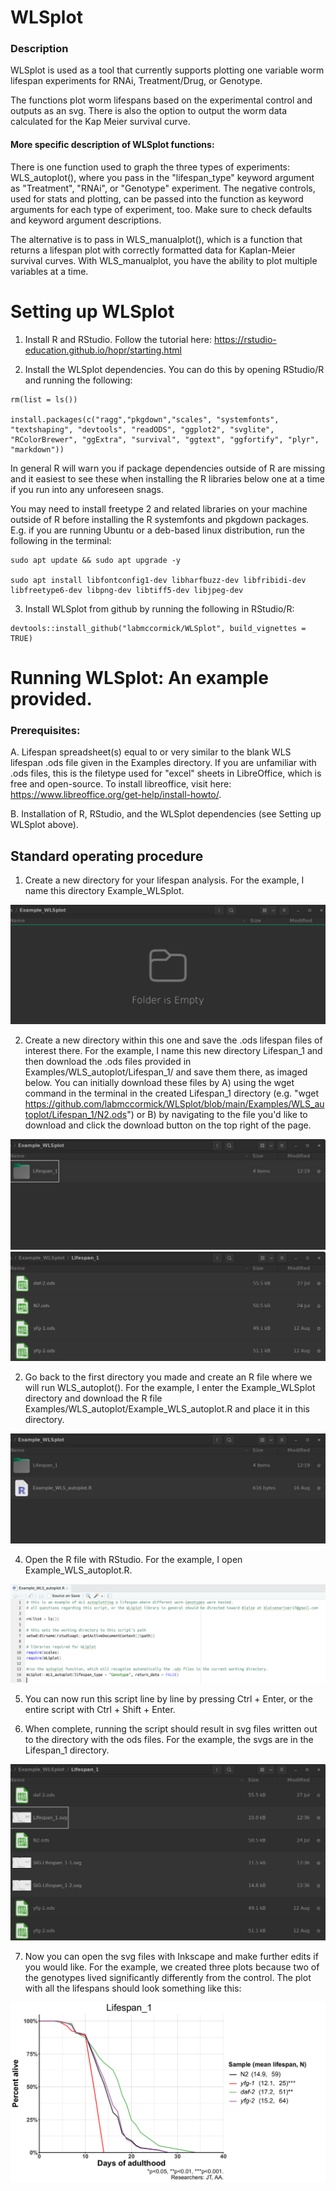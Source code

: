 # WLSplot

### Description 

WLSplot is used as a tool that currently supports plotting one variable worm lifespan experiments for RNAi, Treatment/Drug, or Genotype.

The functions plot worm lifespans based on the experimental control and outputs as an svg. There is also the option to output the worm data calculated for the Kap Meier survival curve. 

#### More specific description of WLSplot functions:

There is one function used to graph the three types of experiments: WLS_autoplot(), where you pass in the "lifespan_type" keyword argument as "Treatment", "RNAi", or "Genotype" experiment. The negative controls, used for stats and plotting, can be passed into the function as keyword arguments for each type of experiment, too. Make sure to check defaults and keyword argument descriptions.

The alternative is to pass in WLS_manualplot(), which is a function that returns a lifespan plot with correctly formatted data for Kaplan-Meier survival curves. With WLS_manualplot, you have the ability to plot multiple variables at a time.

# Setting up WLSplot

1. Install R and RStudio. Follow the tutorial here: https://rstudio-education.github.io/hopr/starting.html

2. Install the WLSplot dependencies. You can do this by opening RStudio/R and running the following:

```
rm(list = ls())

install.packages(c("ragg","pkgdown","scales", "systemfonts", "textshaping", "devtools", "readODS", "ggplot2", "svglite", "RColorBrewer", "ggExtra", "survival", "ggtext", "ggfortify", "plyr", "markdown"))
```

In general R will warn you if package dependencies outside of R are missing and it easiest to see these when installing the R libraries below one at a time if you run into any unforeseen snags. 

You may need to install freetype 2 and related libraries on your machine outside of R before installing the R systemfonts and pkgdown packages. E.g. if you are running Ubuntu or a deb-based linux distribution, run the following in the terminal:

```
sudo apt update && sudo apt upgrade -y

sudo apt install libfontconfig1-dev libharfbuzz-dev libfribidi-dev libfreetype6-dev libpng-dev libtiff5-dev libjpeg-dev
```

3. Install WLSplot from github by running the following in RStudio/R:

```
devtools::install_github("labmccormick/WLSplot", build_vignettes = TRUE)
```


# Running WLSplot: An example provided.

### Prerequisites: 

A. Lifespan spreadsheet(s) equal to or very similar to the blank WLS lifespan .ods file given in the Examples directory. If you are unfamiliar with .ods files, this is the filetype used for "excel" sheets in LibreOffice, which is free and open-source. To install libreoffice, visit here: https://www.libreoffice.org/get-help/install-howto/. 

B. Installation of R, RStudio, and the WLSplot dependencies (see Setting up WLSplot above).

## Standard operating procedure

1. Create a new directory for your lifespan analysis. For the example, I name this directory Example_WLSplot. 

![plot](./pictures/Directory.jpg?raw=true)

2. Create a new directory within this one and save the .ods lifespan files of interest there. For the example, I name this new directory Lifespan_1 and then download the .ods files provided in Examples/WLS_autoplot/Lifespan_1/ and save them there, as imaged below. You can initially download these files by A) using the wget command in the terminal in the created Lifespan_1 directory (e.g. "wget https://github.com/labmccormick/WLSplot/blob/main/Examples/WLS_autoplot/Lifespan_1/N2.ods") or B) by navigating to the file you'd like to download and click the download button on the top right of the page.

![plot](./pictures/Directory_odsfiles.jpg?raw=true)
![plot](./pictures/odsfiles.jpg?raw=true)

2. Go back to the first directory you made and create an R file where we will run WLS_autoplot(). For the example, I enter the Example_WLSplot directory and download the R file Examples/WLS_autoplot/Example_WLS_autoplot.R and place it in this directory. 

![plot](./pictures/Directory_Rfile.jpg?raw=true)

4. Open the R file with RStudio. For the example, I open Example_WLS_autoplot.R.

![plot](./pictures/RStudio_example.jpg?raw=true)

5. You can now run this script line by line by pressing Ctrl + Enter, or the entire script with Ctrl + Shift + Enter.

6. When complete, running the script should result in svg files written out to the directory with the ods files. For the example, the svgs are in the Lifespan_1 directory. 

![plot](./pictures/svgs_out.jpg?raw=true)

7. Now you can open the svg files with Inkscape and make further edits if you would like. For the example, we created three plots because two of the genotypes lived significantly differently from the control. The plot with all the lifespans should look something like this: 

![plot](./pictures/example_lifespan.jpg?raw=true)
